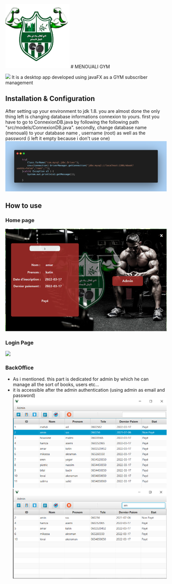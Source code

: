 <img src="src/images/icon.png" alt="icon" width="200"/>
# MENOUALI GYM

![](https://img.shields.io/badge/Java-Fx-orange)
It is a desktop app developed using javaFX as a GYM subscriber management

## Installation & Configuration

After setting up your environment to jdk 1.8. you are almost done the only thing left is changing database informations connexion to yours. first you have to go to ConnexionDB.java by following the following path "src/models/ConnexionDB.java". secondly, change database name (menouali) to your database name , username (root) as well as the password (i left it empty because i don't use one)
![](images/connexionDB.png)

## How to use

### Home page

![](images/home.png)

### Login Page

![](images/home2.gif)

### BackOffice

- As i mentioned. this part is dedicated for admin by which he can manage all the sort of books, users etc...
- it is accessible after the admin authentication (using admin as email and password)
  ![](images/subscriberManagement.png)
  ![](images/subscriberSearching.png)

